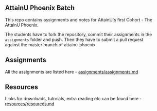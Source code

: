 ## AttainU Phoenix Batch

This repo contains assignments and notes for AttainU's first Cohort - The AttainU Phoenix.

The students have to fork the repository, commit their assignments in the `assignments` folder and push. Then they have to submit a pull request against the master branch of attainu-phoenix.

## Assignments

All the assignments are listed here - [assignments/assignments.md](assignments/README.md)

## Resources

Links for downloads, tutorials, extra reading etc can be found here - [resources/resources.md](resources/resources.md)
